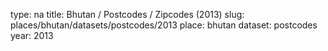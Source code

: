 type: na
title: Bhutan / Postcodes / Zipcodes (2013)
slug: places/bhutan/datasets/postcodes/2013
place: bhutan
dataset: postcodes
year: 2013
